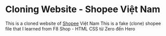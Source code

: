 # Cloning Website - Shopee Việt Nam
This is a cloned website of [Shopee]([url](https://shopee.vn/)) Việt Nam
This is a fake (clone) shopee file that I learned from F8 Shop - HTML CSS từ Zero đến Hero
